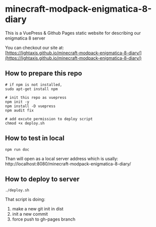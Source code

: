 # minecraft-modpack-enigmatica-8-diary
This is a VuePress &amp; Github Pages static website for describing our enigmatica 8 server

You can checkout our site at:  
[https://lightaxis.github.io/minecraft-modpack-enigmatica-8-diary/](https://lightaxis.github.io/minecraft-modpack-enigmatica-8-diary/)

## How to prepare this repo

```shell
# if npm is not installed, 
sudo apt-get install npm

# init this repo as vuepress
npm init -y
npm install -D vuepress
npm audit fix

# add excute permission to deploy script
chmod +x deploy.sh
```

## How to test in local
```shell
npm run doc
```

Than will open as a local server address which is usally:  
 http://localhost:8080/minecraft-modpack-enigmatica-8-diary/

## How to deploy to server
```shell
./deploy.sh
```
That script is doing:
1. make a new git init in dist
2. init a new commit
3. force push to gh-pages branch